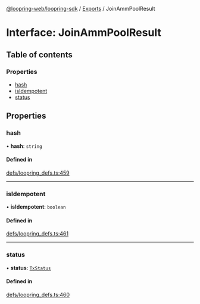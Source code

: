 [@loopring-web/loopring-sdk](../README.md) / [Exports](../modules.md) / JoinAmmPoolResult

# Interface: JoinAmmPoolResult

## Table of contents

### Properties

- [hash](JoinAmmPoolResult.md#hash)
- [isIdempotent](JoinAmmPoolResult.md#isidempotent)
- [status](JoinAmmPoolResult.md#status)

## Properties

### hash

• **hash**: `string`

#### Defined in

[defs/loopring_defs.ts:459](https://github.com/Loopring/loopring_sdk/blob/a4b843d/src/defs/loopring_defs.ts#L459)

___

### isIdempotent

• **isIdempotent**: `boolean`

#### Defined in

[defs/loopring_defs.ts:461](https://github.com/Loopring/loopring_sdk/blob/a4b843d/src/defs/loopring_defs.ts#L461)

___

### status

• **status**: [`TxStatus`](../enums/TxStatus.md)

#### Defined in

[defs/loopring_defs.ts:460](https://github.com/Loopring/loopring_sdk/blob/a4b843d/src/defs/loopring_defs.ts#L460)
